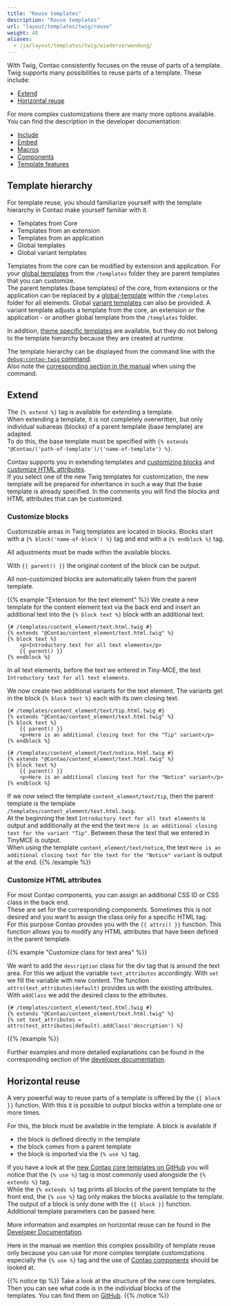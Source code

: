 ```yaml
---
title: "Reuse templates"
description: "Reuse templates"
url: "layout/templates/twig/reuse"
weight: 40
aliases:
  - /ja/layout/templates/twig/wiederverwendung/
---
```


With Twig, Contao consistently focuses on the reuse of parts of a template. Twig supports many
possibilities to reuse parts of a template. These include:

* [Extend](#extend)
* [Horizontal reuse](#horizontal-reuse)

For more complex customizations there are many more options available. You can find the description in the
developer documentation:

* [Include](https://docs.contao.org/dev/framework/templates/creating-templates/#includes)
* [Embed](https://docs.contao.org/dev/framework/templates/creating-templates/#embeds)
* [Macros](https://docs.contao.org/dev/framework/templates/creating-templates/#macros)
* [Components](https://docs.contao.org/dev/framework/templates/creating-templates/#contao-components)
* [Template features](https://docs.contao.org/dev/framework/templates/creating-templates/#template-features)


## Template hierarchy

For template reuse, you should familiarize yourself with the template hierarchy in Contao make yourself familiar with
it.

* Templates from Core
* Templates from an extension
* Templates from an application
* Global templates
* Global variant templates

Templates from the core can be modified by extension and application. For your
[global templates](../manage/#global-templates) from the `/templates` folder they are parent
templates that you can customize.   
The parent templates (base templates) of the core, from extensions or the application can be replaced by a
[global-template](../manage/#global-templates) within the `/templates` folder for all elements.
Global [variant templates](../manage/#global-variants-templates) can also be provided. A variant template adjusts a template from the core, an extension or the application - or another global template from the `/templates` folder.

In addition, [theme specific templates](../manage/#theme-specific-templates) are available, but they do not
belong to the template hierarchy because they are created at runtime.

The template hierarchy can be displayed from the command line with the
[`debug:contao-twig` command](https://docs.contao.org/dev/framework/templates/debugging/#debug-contao-twig-command).   
Also note the [corresponding section in the manual](/en/cli) when using the command.


## Extend

The `{% extend %}` tag is available for extending a template.   
When extending a template, it is not completely overwritten, but only individual subareas (blocks) of a parent template
(base template) are adapted.  
To do this, the base template must be specified with `{% extends "@Contao/('path-of-template')/('name-of-template') %}`.

Contao supports you in extending templates and [customizing blocks](#customize-blocks) and
[customize HTML attributes](#customize-html-attributes).  
If you select one of the new Twig templates for customization, the new template will be prepared for inheritance in
such a way that the base template is already specified. In the comments you will find the blocks and HTML attributes
that can be customized.


### Customize blocks

Customizable areas in Twig templates are located in blocks. Blocks start with a `{% block('name-of-block') %}` tag and
end with a `{% endblock %}` tag.

All adjustments must be made within the available blocks.

With `{{ parent() }}` the original content of the block can be output.

All non-customized blocks are automatically taken from the parent template.

{{% example "Extension for the text element" %}}
We create a new template for the content element text via the back end and insert an additional text into the `{% block text %}` block with an additional text.

```twig
{# /templates/content_element/text.html.twig #}
{% extends "@Contao/content_element/text.html.twig" %}
{% block text %}
    <p>Introductory text for all text elements</p>
    {{ parent() }}
{% endblock %}
```

In all text elements, before the text we entered in Tiny-MCE, the text `Introductory text for all text elements`.

We now create two additional variants for the text element. The variants get in the block `{% block text %}` each with
its own closing text.

```twig
{# /templates/content_element/text/tip.html.twig #}
{% extends "@Contao/content_element/text.html.twig" %}
{% block text %}
    {{ parent() }}
    <p>Here is an additional closing text for the "Tip" variant</p>
{% endblock %}
```

```twig
{# /templates/content_element/text/notice.html.twig #}
{% extends "@Contao/content_element/text.html.twig" %}
{% block text %}
    {{ parent() }}
    <p>Here is an additional closing text for the "Notice" variant</p>
{% endblock %}
```

If we now select the template `content_element/text/tip`, then the parent template is the template  
`/templates/content_element/text.html.twig`.  
At the beginning the text `Introductory text for all text elements` is output and additionally at the end the
text `Here is an additional closing text for the variant "Tip"`. Between these the text that we entered in TinyMCE is output.  
When using the template `content_element/text/notice`, the text `Here is an additional closing text for the
text for the "Notice" variant` is output at the end.
{{% /example %}}


### Customize HTML attributes

For most Contao components, you can assign an additional CSS ID or CSS class in the back end.  
These are set for the corresponding components. Sometimes this is not desired and you want to assign the class
only for a specific HTML tag.  
For this purpose Contao provides you with the `{{ attrs() }}` function. This function allows you to modify any HTML attributes that have been defined in the parent template.

{{% example "Customize class for text area" %}}

We want to add the `description` class for the div tag that is around the text area. For this we adjust the
variable `text_attributes` accordingly. With `set` we fill the variable with new content. The function
`attrs(text_attributes|default)` provides us with the existing attributes. With `addClass` we add the desired class to
the attributes.

```twig
{# /templates/content_element/text.html.twig #}
{% extends "@Contao/content_element/text.html.twig" %}
{% set text_attributes = attrs(text_attributes|default).addClass('description') %}
```
{{% /example %}}

Further examples and more detailed explanations can be found in the corresponding section of the
[developer documentation](https://docs.contao.org/dev/framework/templates/creating-templates/#html-attributes).


## Horizontal reuse

A very powerful way to reuse parts of a template is offered by the `{{ block }}` function.
With this it is possible to output blocks within a template one or more times.

For this, the block must be available in the template. A block is available if

* the block is defined directly in the template
* the block comes from a parent template
* the block is imported via the `{% use %}` tag.

If you have a look at
the [new Contao core templates on GitHub](https://github.com/contao/contao/tree/5.x/core-bundle/contao/templates/_new)
you will notice that the `{% use %}` tag is most commonly used alongside the `{% extends %}` tag.  
While the `{% extends %}` tag prints all blocks of the parent template to the front end, the `{% use %}` tag only makes
the blocks available to the template. The output of a block is only done with the `{{ block }}` function.  
Additional template parameters can be passed here.

More information and examples on horizontal reuse can be found in the
[Developer Documentation](https://docs.contao.org/dev/framework/templates/creating-templates/#horizontal-reuse).

Here in the manual we mention this complex possibility of template reuse only because you can use
for more complex template customizations especially the `{% use %}` tag and the use of
[Contao components](https://docs.contao.org/dev/framework/templates/creating-templates/#contao-components)
should be looked at.

{{% notice tip %}}
Take a look at the structure of the new core templates. Then you can see what code is in the individual blocks of the  
templates. You can find them on [GitHub](https://github.com/contao/contao/tree/5.x/core-bundle/contao/templates/_new).
{{% /notice %}}
